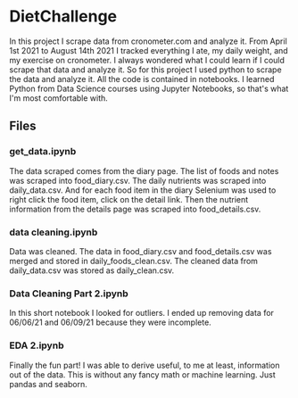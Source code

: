 # DietChallenge
In this project I scrape data from cronometer.com and analyze it. From April 1st 2021 to August 14th 2021 I tracked everything I ate, my daily weight, and my exercise on cronometer. I always wondered what I could learn if I could scrape that data and analyze it. So for this project I used python to scrape the data and analyze it. All the code is contained in notebooks. I learned Python from Data Science courses using Jupyter Notebooks, so that's what I'm most comfortable with.

## Files

### get_data.ipynb
The data scraped comes from the diary page. The list of foods and notes was scraped into food_diary.csv. The daily nutrients was scraped into daily_data.csv. And for each food item in the diary Selenium was used to right click the food item, click on the detail link. Then the nutrient information from the details page was scraped into food_details.csv.

### data cleaning.ipynb
Data was cleaned. The data in food_diary.csv and food_details.csv was merged and stored in daily_foods_clean.csv. The cleaned data from daily_data.csv was stored as daily_clean.csv.

### Data Cleaning Part 2.ipynb
In this short notebook I looked for outliers. I ended up removing data for 06/06/21 and 06/09/21 because they were incomplete.

### EDA 2.ipynb
Finally the fun part! I was able to derive useful, to me at least, information out of the data. This is without any fancy math or machine learning. Just pandas and seaborn.

